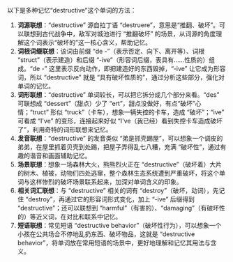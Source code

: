 以下是多种记忆“destructive”这个单词的方法：
1. **词源联想**：“destructive” 源自拉丁语 “destruere”，意思是“推翻、破坏”。可以联想到古代战争中，敌军对城池进行 “推翻破坏” 的场景，从词源的角度理解这个词表示“破坏的”这一核心含义，帮助记忆。
2. **词根词缀联想**：该词由前缀 “de -”（表示否定、向下、离开等）、词根 “struct”（表示建造）和后缀 “-ive”（形容词后缀，表具有……性质的）组成。“de -” 这里表示反向动作，即把建造好的东西毁掉，“-ive” 让它成为形容词，所以 “destructive” 就是 “具有破坏性质的”，通过分析这些部分，强化对单词的记忆。
3. **词形联想**：“destructive” 单词较长，可以把它拆分成几个部分来看。“des” 可联想成 “dessert”（甜点）少了 “ert”，甜点没做好，有点“破坏”心情；“truct” 形似 “truck”（卡车），想象一辆失控的卡车，造成 “破坏”；“ive” 可看成 “I've” 的变形，连接起来好似 “I've（我已经）看到失控卡车造成破坏了”，利用奇特的词形联想来记忆。
4. **发音联想**：“destructive” 的发音类似 “弟是抓壳踢屋”，可以想象一个调皮的弟弟，在屋里抓着贝壳到处踢，把屋子弄得乱七八糟，充满 “破坏性”，通过有趣的谐音和画面辅助记忆。
5. **场景联想**：想象一场森林大火，熊熊烈火正在 “destructive”（破坏着）大片的树木、植被，动物们四处逃窜，整个森林生态系统遭到严重破坏，将这个单词与这样惨烈的破坏场景联系起来，加深对单词含义的印象。
6. **相关词汇联想**：与 “destructive” 相关的词有 “destroy”（破坏，动词），先记住 “destroy”，再通过它的形容词形式变化，加上 “-ive” 后缀得到 “destructive”；还可以联想到 “harmful”（有害的）、“damaging”（有破坏性的）等近义词，在对比和联系中记忆。
7. **短语联想**：常见短语 “destructive behavior”（破坏性行为），可以想象一个小孩在公共场合不停地乱扔东西、破坏物品，这就是 “destructive behavior”，将单词放在常用短语的场景中，更好地理解和记忆其用法与含义。 